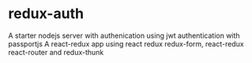 # redux-auth
  A starter nodejs server with authenication using jwt authentication with passportjs
  A react-redux app using react redux redux-form, react-redux react-router and redux-thunk 

